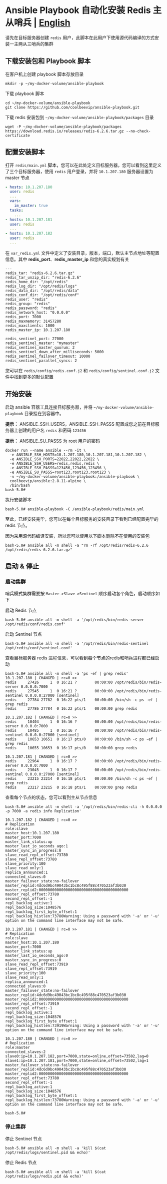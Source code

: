 # Ansible Playbook 自动化安装 Redis 主从哨兵 | [English](README.md)

请先在目标服务器创建 `redis` 用户，此脚本在此用户下使用源代码编译的方式安装一主两从三哨兵的集群

## 下载安装包和 Playbook 脚本

在客户机上创建 playbook 脚本存放目录

```shell
mkdir -p ~/my-docker-volume/ansible-playbook
```

下载 playbook 脚本

```shell
cd ~/my-docker-volume/ansible-playbook
git clone https://github.com/coolbeevip/ansible-playbook.git
```

下载 redis 安装包到 `~/my-docker-volume/ansible-playbook/packages` 目录

```shell
wget -P ~/my-docker-volume/ansible-playbook/packages https://download.redis.io/releases/redis-6.2.6.tar.gz --no-check-certificate
```

## 配置安装脚本

打开 `redis/main.yml` 脚本，您可以在此处定义目标服务器，您可以看到这里定义了三个目标服务器，使用 `redis` 用户登录，并将 `10.1.207.180` 服务器设置为 master 节点

```yaml
- hosts: 10.1.207.180
  user: redis
  ...
  vars:
    im_master: true
  tasks:
    ...
- hosts: 10.1.207.181
  user: redis
  ...
- hosts: 10.1.207.182
  user: redis
  ...
```

在 `var_redis.yml` 文件中定义了安装目录，版本，端口，默认主节点地址等配置信息。其中 **redis_port**、**redis_master_ip** 和您的真实规划有关

```environment
---
redis_tar: "redis-6.2.6.tar.gz"
redis_tar_unzip_dir: "redis-6.2.6"
redis_home_dir: "/opt/redis"
redis_log_dir: "/opt/redis/logs"
redis_data_dir: "/opt/redis/data"
redis_conf_dir: "/opt/redis/conf"
redis_user: "redis"
redis_group: "redis"
redis_password: "redis"
redis_network_host: "0.0.0.0"
redis_port: 7000
redis_maxmemory: 31457280
redis_maxclients: 1000
redis_master_ip: 10.1.207.180

redis_sentinel_port: 27000
redis_sentinel_master: "mymaster"
redis_sentinel_master_quorum: 2
redis_sentinel_down_after_milliseconds: 5000
redis_sentinel_failover_timeout: 10000
redis_sentinel_parallel_syncs: 2
```

您可以在 `redis/config/redis.conf.j2` 和 `redis/config/sentinel.conf.j2` 文件中找到更多的默认配置

## 开始安装

启动 ansible 容器工具连接目标服务器，并将 `~/my-docker-volume/ansible-playbook` 目录挂在到容器中。

**提示：** ANSIBLE_SSH_USERS，ANSIBLE_SSH_PASSS 配置成您之前在目标服务器上创建的用户名 `redis` 和密码 `123456`

**提示：** ANSIBLE_SU_PASSS 为 root 用户的密码

```shell
docker run --name ansible --rm -it \
  -e ANSIBLE_SSH_HOSTS=10.1.207.180,10.1.207.181,10.1.207.182 \
  -e ANSIBLE_SSH_PORTS=22022,22022,22022 \
  -e ANSIBLE_SSH_USERS=redis,redis,redis \
  -e ANSIBLE_SSH_PASSS=123456,123456,123456 \
  -e ANSIBLE_SU_PASSS=root123,root123,root123 \
  -v ~/my-docker-volume/ansible-playbook:/ansible-playbook \
  coolbeevip/ansible:2.8.11-alpine \
  /bin/bash
bash-5.0#  
```

执行安装脚本

```shell
bash-5.0# ansible-playbook -C /ansible-playbook/redis/main.yml
```

至此，已经安装完毕，您可以在每个目标服务的安装目录下看到已经配置完毕的 redis 节点。

因为采用源代码编译安装，所以您可以使用以下脚本删除不在使用的安装包

```shell
bash-5.0# ansible all -m shell -a "rm -rf /opt/redis/redis-6.2.6 /opt/redis/redis-6.2.6.tar.gz"
```

## 启动 & 停止

### 启动集群

哨兵模式集群需要按 `Master->Slave->Sentinel` 顺序启动各个角色，启动顺序如下

启动 Redis 节点

```shell
bash-5.0# ansible all -m shell -a '/opt/redis/bin/redis-server /opt/redis/conf/redis.conf'
```

启动 Sentinel 节点

```shell
bash-5.0# ansible all -m shell -a '/opt/redis/bin/redis-sentinel /opt/redis/conf/sentinel.conf'
```

查看目标服务器 redis 进程信息，可以看到每个节点的redis和哨兵进程都已经启动

```shell
bash-5.0# ansible all -m shell -a 'ps -ef | grep redis'
10.1.207.180 | CHANGED | rc=0 >>
redis     27426     1  0 16:21 ?        00:00:00 /opt/redis/bin/redis-server 0.0.0.0:7000
redis     27545     1  0 16:21 ?        00:00:00 /opt/redis/bin/redis-sentinel 0.0.0.0:27000 [sentinel]
redis     27784 27782  0 16:22 pts/1    00:00:00 /bin/sh -c ps -ef | grep redis
redis     27786 27784  0 16:22 pts/1    00:00:00 grep redis

10.1.207.182 | CHANGED | rc=0 >>
redis     10404     1  0 16:16 ?        00:00:00 /opt/redis/bin/redis-server 0.0.0.0:7000
redis     10485     1  0 16:16 ?        00:00:00 /opt/redis/bin/redis-sentinel 0.0.0.0:27000 [sentinel]
redis     10653 10651  0 16:17 pts/0    00:00:00 /bin/sh -c ps -ef | grep redis
redis     10655 10653  0 16:17 pts/0    00:00:00 grep redis

10.1.207.181 | CHANGED | rc=0 >>
redis     22964     1  0 16:17 ?        00:00:00 /opt/redis/bin/redis-server 0.0.0.0:7000
redis     23045     1  0 16:17 ?        00:00:00 /opt/redis/bin/redis-sentinel 0.0.0.0:27000 [sentinel]
redis     23215 23214  0 16:18 pts/1    00:00:00 /bin/sh -c ps -ef | grep redis
redis     23217 23215  0 16:18 pts/1    00:00:00 grep redis
```

查看每个节点的状态，您可以看到主从节点信息

```shell
bash-5.0# ansible all -m shell -a '/opt/redis/bin/redis-cli -h 0.0.0.0 -p 7000 -a redis info Replication'

10.1.207.182 | CHANGED | rc=0 >>
# Replication
role:slave
master_host:10.1.207.180
master_port:7000
master_link_status:up
master_last_io_seconds_ago:1
master_sync_in_progress:0
slave_read_repl_offset:73780
slave_repl_offset:73780
slave_priority:100
slave_read_only:1
replica_announced:1
connected_slaves:0
master_failover_state:no-failover
master_replid:4dc6d9bc49043bc1bc8c495f88c470523af3b030
master_replid2:0000000000000000000000000000000000000000
master_repl_offset:73780
second_repl_offset:-1
repl_backlog_active:1
repl_backlog_size:1048576
repl_backlog_first_byte_offset:1
repl_backlog_histlen:73780Warning: Using a password with '-a' or '-u' option on the command line interface may not be safe.

10.1.207.181 | CHANGED | rc=0 >>
# Replication
role:slave
master_host:10.1.207.180
master_port:7000
master_link_status:up
master_last_io_seconds_ago:0
master_sync_in_progress:0
slave_read_repl_offset:73919
slave_repl_offset:73919
slave_priority:100
slave_read_only:1
replica_announced:1
connected_slaves:0
master_failover_state:no-failover
master_replid:4dc6d9bc49043bc1bc8c495f88c470523af3b030
master_replid2:0000000000000000000000000000000000000000
master_repl_offset:73919
second_repl_offset:-1
repl_backlog_active:1
repl_backlog_size:1048576
repl_backlog_first_byte_offset:1
repl_backlog_histlen:73919Warning: Using a password with '-a' or '-u' option on the command line interface may not be safe.

10.1.207.180 | CHANGED | rc=0 >>
# Replication
role:master
connected_slaves:2
slave0:ip=10.1.207.182,port=7000,state=online,offset=73502,lag=0
slave1:ip=10.1.207.181,port=7000,state=online,offset=73502,lag=1
master_failover_state:no-failover
master_replid:4dc6d9bc49043bc1bc8c495f88c470523af3b030
master_replid2:0000000000000000000000000000000000000000
master_repl_offset:73780
second_repl_offset:-1
repl_backlog_active:1
repl_backlog_size:1048576
repl_backlog_first_byte_offset:1
repl_backlog_histlen:73780Warning: Using a password with '-a' or '-u' option on the command line interface may not be safe.

bash-5.0#
```

### 停止集群

停止 Sentinel 节点

```shell
bash-5.0# ansible all -m shell -a 'kill $(cat /opt/redis/logs/sentinel.pid && echo)'
```

停止 Redis 节点

```shell
bash-5.0# ansible all -m shell -a 'kill $(cat /opt/redis/logs/redis.pid && echo)'
```

